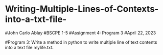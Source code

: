 # Writing-Multiple-Lines-of-Contexts-into-a-txt-file-
#John Carlo Ablay
#BSCPE 1-5
#Assignment 4: Program 3
#April 22, 2023

#Program 3: Write a method in python to write multiple line of text contents into a text file mylife.txt. 
